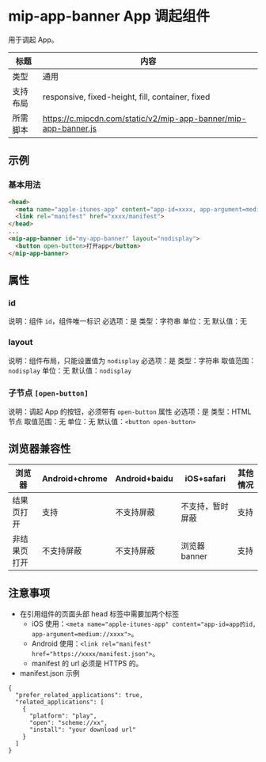 # mip-app-banner App 调起组件

用于调起 App。

| 标题     | 内容                                                            |
| -------- | --------------------------------------------------------------- |
| 类型     | 通用                                                            |
| 支持布局 | responsive, fixed-height, fill, container, fixed                |
| 所需脚本 | https://c.mipcdn.com/static/v2/mip-app-banner/mip-app-banner.js |

## 示例

### 基本用法

```html
<head>
  <meta name="apple-itunes-app" content="app-id=xxxx, app-argument=medium://xxxx">
  <link rel="manifest" href="xxxx/manifest">
</head>
...
<mip-app-banner id="my-app-banner" layout="nodisplay">
  <button open-button>打开app</button>
</mip-app-banner>
```

## 属性

### id

说明：组件 `id`，组件唯一标识
必选项：是
类型：字符串
单位：无
默认值：无

### layout

说明：组件布局，只能设置值为 `nodisplay`
必选项：是
类型：字符串
取值范围：`nodisplay`
单位：无
默认值：`nodisplay`

### 子节点 `[open-button]`

说明：调起 App 的按钮，必须带有 `open-button` 属性
必选项：是
类型：HTML 节点
取值范围：无
单位：无
默认值：`<button open-button>`

## 浏览器兼容性

| 浏览器       | Android+chrome | Android+baidu | iOS+safari       | 其他情况 |
| ------------ | -------------- | ------------- | ---------------- | -------- |
| 结果页打开   | 支持           | 不支持屏蔽    | 不支持，暂时屏蔽 | 支持     |
| 非结果页打开 | 不支持屏蔽     | 不支持屏蔽    | 浏览器 banner    | 支持     |

## 注意事项

- 在引用组件的页面头部 head 标签中需要加两个标签
  - iOS 使用：`<meta name="apple-itunes-app" content="app-id=app的id, app-argument=medium://xxxx">`。
  - Android 使用：`<link rel="manifest" href="https://xxxx/manifest.json">`。
  - manifest 的 url 必须是 HTTPS 的。
- manifest.json 示例

```
{
  "prefer_related_applications": true,
  "related_applications": [
    {
      "platform": "play",
      "open": "scheme://xx",
      "install": "your download url"
    }
  ]
}
```
